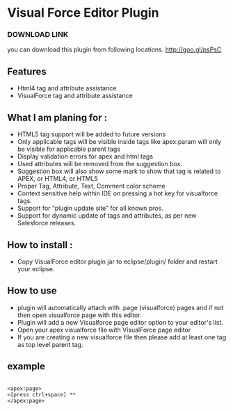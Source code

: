# Visual Force Editor Plugin #

### DOWNLOAD LINK
you can download this plugin from following locations.
http://goo.gl/psPsC

## Features ##
  * Html4 tag and attribute assistance 
  * VisualForce tag and attribute assistance

## What I am planing for : ##
  * HTML5 tag support will be added to future versions 
  * Only applicable tags will be visible inside tags like apex:param will only be visible for applicable parent tags
  * Display validation errors for apex and html tags
  * Used attributes will be removed from the suggestion box.
  * Suggestion box will also show some mark to show that tag is related to APEX, or HTML4, or HTML5
  * Proper Tag, Attribute, Text, Comment color scheme
  * Context sensitive help within IDE on pressing a hot key for visualforce tags. 
  * Support for “plugin update site” for all known pros.
  * Support for dynamic update of tags and attributes, as per new Salesforce releases.

## How to install : ##

  * Copy VisualForce editor plugin jar to eclipse/plugin/ folder and restart your eclipse.

## How to use ##
  * plugin will automatically attach with .page (visualforce) pages and if not then open visualforce page with this editor.
  * Plugin will add a new Visualforce page editor option to your editor's list.
  * Open your apex visualforce file with VisualForce page editor
  * If you are creating a new visualforce file then please add at least one tag as top level parent tag.

## example ##
<code>
&lt;apex:page&gt;
&lt;[press ctrl+space] **
&lt;/apex:page&gt;
</code>
